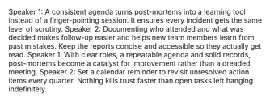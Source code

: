 Speaker 1: A consistent agenda turns post-mortems into a learning tool instead of a finger-pointing session. It ensures every incident gets the same level of scrutiny.
Speaker 2: Documenting who attended and what was decided makes follow-up easier and helps new team members learn from past mistakes. Keep the reports concise and accessible so they actually get read.
Speaker 1: With clear roles, a repeatable agenda and solid records, post-mortems become a catalyst for improvement rather than a dreaded meeting.
Speaker 2: Set a calendar reminder to revisit unresolved action items every quarter. Nothing kills trust faster than open tasks left hanging indefinitely.
